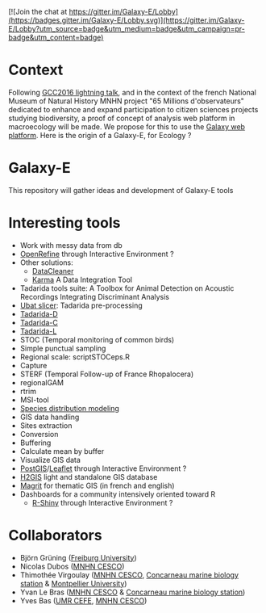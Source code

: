 [![Join the chat at https://gitter.im/Galaxy-E/Lobby](https://badges.gitter.im/Galaxy-E/Lobby.svg)](https://gitter.im/Galaxy-E/Lobby?utm_source=badge&utm_medium=badge&utm_campaign=pr-badge&utm_content=badge)

# Context

Following [GCC2016 lightning talk](https://gcc16.sched.com/event/7Zgd/65-millions-of-observers "65 millions of observers"), and in the context of the french National Museum of Natural History MNHN project "65 Millions d'observateurs" dedicated to enhance and expand participation to citizen sciences projects studying biodiversity, a proof of concept of analysis web platform in macroecology will be made. We propose for this to use the [Galaxy web platform](https://github.com/galaxyproject/galaxy). Here is the origin of a Galaxy-E, for Ecology ?

# Galaxy-E
This repository will gather ideas and development of Galaxy-E tools 

# Interesting tools
* Work with messy data from db
 * [OpenRefine](http://openrefine.org/) through Interactive Environment ?
 * Other solutions:
    * [DataCleaner](https://datacleaner.org/) 
    * [Karma](http://usc-isi-i2.github.io/karma/) A Data Integration Tool
* Tadarida tools suite: A Toolbox for Animal Detection on Acoustic Recordings Integrating Discriminant Analysis
 * [Ubat slicer](https://github.com/mont29/ubat/): Tadarida pre-processing
 * [Tadarida-D](https://github.com/YvesBas/Tadarida-D)
 * [Tadarida-C](https://github.com/YvesBas/Tadarida-C)
 * [Tadarida-L](https://github.com/YvesBas/Tadarida-L)
* STOC (Temporal monitoring of common birds)
 * Simple punctual sampling
  * Regional scale: scriptSTOCeps.R
 * Capture
* STERF (Temporal Follow-up of France Rhopalocera)
 * regionalGAM
 * rtrim
 * MSI-tool
* [Species distribution modeling](https://cran.r-project.org/web/packages/dismo/vignettes/sdm.pdf)
* GIS data handling
 * Sites extraction
 * Conversion
 * Buffering
 * Calculate mean by buffer
* Visualize GIS data
 * [PostGIS](http://www.postgis.net/)/[Leaflet](http://leafletjs.com/) through Interactive Environment ?
 * [H2GIS](http://www.h2gis.org/support/) light and standalone GIS database
 * [Magrit](http://magrit.cnrs.fr/modules) for thematic GIS (in french and english)
* Dashboards for a community intensively oriented toward R
    * [R-Shiny](https://shiny.rstudio.com/) through Interactive Environment ?




# Collaborators

* Björn Grüning ([Freiburg University](http://www.bioinf.uni-freiburg.de/Galaxy/))
* Nicolas Dubos ([MNHN CESCO](http://cesco.mnhn.fr/user/123))
* Thimothée Virgoulay ([MNHN CESCO](http://cesco.mnhn.fr/), [Concarneau marine biology station](http://concarneau.mnhn.fr/) & [Montpellier University](https://sns.edu.umontpellier.fr/master-sciences-numerique-pour-la-sante-montpellier/bcd/))
* Yvan Le Bras ([MNHN CESCO](http://cesco.mnhn.fr/) & [Concarneau marine biology station](http://concarneau.mnhn.fr/))
* Yves Bas ([UMR CEFE](http://www.cefe.cnrs.fr/fr/recherche/bc/dpb/868-v/2827-yves-bas), [MNHN CESCO](http://cesco.mnhn.fr/))
